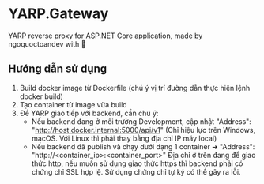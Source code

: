 # YARP.Gateway
YARP reverse proxy for ASP.NET Core application, made by ngoquoctoandev with 💜

## Hướng dẫn sử dụng
1. Build docker image từ Dockerfile (chú ý vị trí đường dẫn thực hiện lệnh docker build)
2. Tạo container từ image vừa build
3. Để YARP giao tiếp với backend, cần chú ý:
    + Nếu backend đang ở môi trường Development, cập nhật "Address": "http://host.docker.internal:5000/api/v1" (Chỉ hiệu lực trên Windows, macOS. Với Linux thì phải thay bằng địa chỉ IP máy local)
    + Nếu backend đã publish và chạy dưới dạng 1 container ➜ "Address": "http://<container_ip>:<container_port>"
Địa chỉ ở trên đang để giao thức http, nếu muốn sử dụng giao thức https thì backend phải có chứng chỉ SSL hợp lệ. Sử dụng chứng chỉ tự ký có thể gây ra lỗi.
